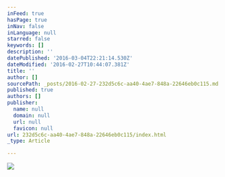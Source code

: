 ```yaml
---
inFeed: true
hasPage: true
inNav: false
inLanguage: null
starred: false
keywords: []
description: ''
datePublished: '2016-03-04T22:21:14.530Z'
dateModified: '2016-02-27T10:44:07.381Z'
title: ''
author: []
sourcePath: _posts/2016-02-27-232d5c6c-aa40-4ae7-848a-22646eb0c115.md
published: true
authors: []
publisher:
  name: null
  domain: null
  url: null
  favicon: null
url: 232d5c6c-aa40-4ae7-848a-22646eb0c115/index.html
_type: Article

---
```

![](https://the-grid-user-content.s3-us-west-2.amazonaws.com/9e97d9ce-f650-449d-9fe5-ca2cc45994b5.jpg)